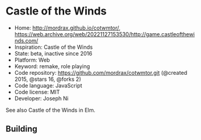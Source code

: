 # Castle of the Winds

- Home: http://mordrax.github.io/cotwmtor/, https://web.archive.org/web/20221127153530/http://game.castleofthewinds.com/
- Inspiration: Castle of the Winds
- State: beta, inactive since 2016
- Platform: Web
- Keyword: remake, role playing
- Code repository: https://github.com/mordrax/cotwmtor.git (@created 2015, @stars 16, @forks 2)
- Code language: JavaScript
- Code license: MIT
- Developer: Joseph Ni

See also Castle of the Winds in Elm.

## Building

